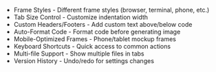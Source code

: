 - Frame Styles - Different frame styles (browser, terminal, phone, etc.)
- Tab Size Control - Customize indentation width
- Custom Headers/Footers - Add custom text above/below code
- Auto-Format Code - Format code before generating image
- Mobile-Optimized Frames - Phone/tablet mockup frames
- Keyboard Shortcuts - Quick access to common actions
- Multi-file Support - Show multiple files in tabs
- Version History - Undo/redo for settings changes
